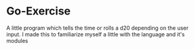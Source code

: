 # Go-Exercise
A little program which tells the time or rolls a d20 depending on the user input. I made this to familiarize myself a little with the language and it's modules
